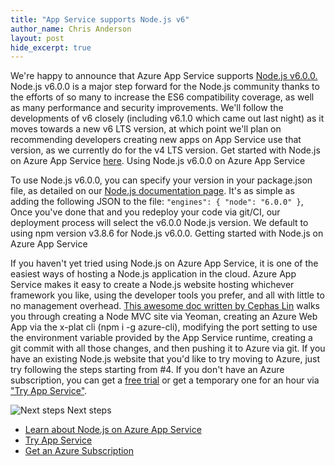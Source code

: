 ```yaml
---
title: "App Service supports Node.js v6"
author_name: Chris Anderson 
layout: post
hide_excerpt: true
---
```


We're happy to announce that Azure App Service supports [Node.js v6.0.0.](https://github.com/nodejs/node/blob/master/CHANGELOG.md#2016-04-26-version-600-current-jasnell) Node.js v6.0.0 is a major step forward for the Node.js community thanks to the efforts of so many to increase the ES6 compatibility coverage, as well as many performance and security improvements. We'll follow the developments of v6 closely (including v6.1.0 which came out last night) as it moves towards a new v6 LTS version, at which point we'll plan on recommending developers creating new apps on App Service use that version, as we currently do for the v4 LTS version. Get started with Node.js on Azure App Service [here](https://azure.microsoft.com/en-us/documentation/articles/app-service-web-nodejs-get-started/). Using Node.js v6.0.0 on Azure App Service

To use Node.js v6.0.0, you can specify your version in your package.json file, as detailed on our [Node.js documentation page](https://azure.microsoft.com/en-us/documentation/articles/app-service-web-nodejs-get-started/#use-a-specific-nodejs-engine). It's as simple as adding the following JSON to the file:  `"engines": { "node": "6.0.0" }`,  Once you've done that and you redeploy your code via git/CI, our deployment process will select the v6.0.0 Node.js version. We default to using npm version v3.8.6 for Node.js v6.0.0. Getting started with Node.js on Azure App Service

If you haven't yet tried using Node.js on Azure App Service, it is one of the easiest ways of hosting a Node.js application in the cloud. Azure App Service makes it easy to create a Node.js website hosting whichever framework you like, using the developer tools you prefer, and all with little to no management overhead. [This awesome doc written by Cephas Lin](https://azure.microsoft.com/en-us/documentation/articles/app-service-web-nodejs-get-started/) walks you through creating a Node MVC site via Yeoman, creating an Azure Web App via the x-plat cli (npm i -g azure-cli), modifying the port setting to use the environment variable provided by the App Service runtime, creating a git commit with all those changes, and then pushing it to Azure via git. If you have an existing Node.js website that you'd like to try moving to Azure, just try following the steps starting from #4. If you don't have an Azure subscription, you can get a [free trial](https://azure.microsoft.com/en-us/pricing/free-trial/) or get a temporary one for an hour via ["Try App Service"](https://tryappservice.azure.com/).

![Next steps](http://i.imgur.com/BLvm30E.png) Next steps

- [Learn about Node.js on Azure App Service](https://azure.microsoft.com/en-us/documentation/articles/app-service-web-nodejs-get-started/)
- [Try App Service](https://tryappservice.azure.com/)
- [Get an Azure Subscription](https://azure.microsoft.com/en-us/pricing/free-trial/) 
 
